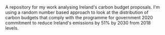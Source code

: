 A repository for my work analysing Ireland's carbon budget proposals. I'm using a random number based approach to look at the distribution of carbon budgets that comply with the programme for government 2020 commitment to reduce Ireland's emissions by 51% by 2030 from 2018 levels.
